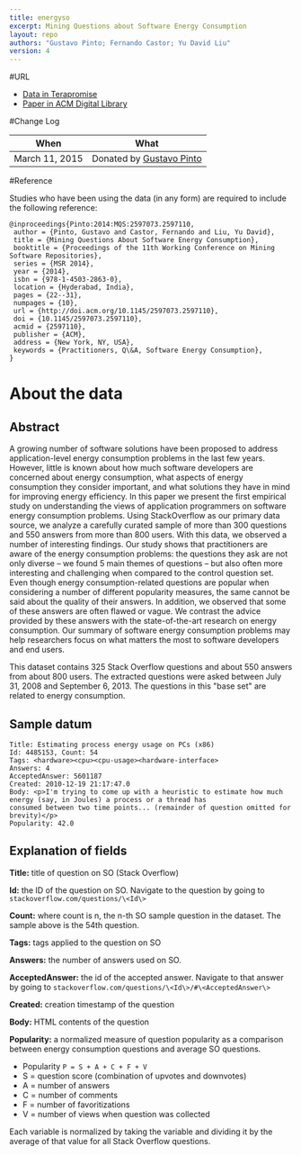 ```yaml
---
title: energyso
excerpt: Mining Questions about Software Energy Consumption
layout: repo
authors: "Gustavo Pinto; Fernando Castor; Yu David Liu"
version: 4
---
```


#URL

* [Data in Terapromise](https://terapromise.csc.ncsu.edu:8443/svn/repo/green-mining/energyso)
* [Paper in ACM Digital Library](http://dl.acm.org/citation.cfm?id=2597110)

#Change Log

When | What
---- | ----
March 11, 2015 | Donated by [Gustavo Pinto](/repo/people/data-donors/promise4.html)

#Reference

Studies who have been using the data (in any form) are required to include the following reference:

```
@inproceedings{Pinto:2014:MQS:2597073.2597110,
 author = {Pinto, Gustavo and Castor, Fernando and Liu, Yu David},
 title = {Mining Questions About Software Energy Consumption},
 booktitle = {Proceedings of the 11th Working Conference on Mining Software Repositories},
 series = {MSR 2014},
 year = {2014},
 isbn = {978-1-4503-2863-0},
 location = {Hyderabad, India},
 pages = {22--31},
 numpages = {10},
 url = {http://doi.acm.org/10.1145/2597073.2597110},
 doi = {10.1145/2597073.2597110},
 acmid = {2597110},
 publisher = {ACM},
 address = {New York, NY, USA},
 keywords = {Practitioners, Q\&A, Software Energy Consumption},
}
```

# About the data

## Abstract
A growing number of software solutions have been proposed to address application-level energy consumption problems in the last few years. However, little is known about how much software developers are concerned about energy consumption, what aspects of energy consumption they consider important, and what solutions they have in mind for improving energy efficiency. In this paper we present the first empirical study on understanding the views of application programmers on software energy consumption problems. Using StackOverflow as our primary data source, we analyze a carefully curated sample of more than 300 questions and 550 answers from more than 800 users. With this data, we observed a number of interesting findings. Our study shows that practitioners are aware of the energy consumption problems: the questions they ask are not only diverse – we found 5 main themes of questions – but also often more interesting and challenging when compared to the control question set. Even though energy consumption-related questions are popular when considering a number of different popularity measures, the same cannot be said about the quality of their answers. In addition, we observed that some of these answers are often flawed or vague. We contrast the advice provided by these answers with the state-of-the-art research on energy consumption. Our summary of software energy consumption problems may help researchers focus on what matters the most to software developers and end users.

This dataset contains 325 Stack Overflow questions and about 550 answers from about 800 users. The extracted questions were asked between July 31, 2008 and September 6, 2013. The questions in this "base set" are related to energy consumption.

## Sample datum
```
Title: Estimating process energy usage on PCs (x86)
Id: 4485153, Count: 54
Tags: <hardware><cpu><cpu-usage><hardware-interface>
Answers: 4
AcceptedAnswer: 5601187
Created: 2010-12-19 21:17:47.0
Body: <p>I'm trying to come up with a heuristic to estimate how much energy (say, in Joules) a process or a thread has 
consumed between two time points... (remainder of question omitted for brevity)</p> 
Popularity: 42.0
```

## Explanation of fields
**Title:** title of question on SO (Stack Overflow)

**Id:** the ID of the question on SO. Navigate to the question by going to `stackoverflow.com/questions/\<Id\>`

**Count:** where count is n, the n-th SO sample question in the dataset. The sample above is the 54th question.

**Tags:** tags applied to the question on SO

**Answers:** the number of answers used on SO.

**AcceptedAnswer:** the id of the accepted answer. Navigate to that answer by going to `stackoverflow.com/questions/\<Id\>/#\<AcceptedAnswer\>`

**Created:** creation timestamp of the question

**Body:** HTML contents of the question

**Popularity:** a normalized measure of question popularity as a comparison between energy consumption questions and average SO questions.

* Popularity `P = S + A + C + F + V`
* S = question score (combination of upvotes and downvotes)
* A = number of answers
* C = number of comments
* F = number of favoritizations
* V = number of views when question was collected

Each variable is normalized by taking the variable and dividing it by the average of that value for all Stack Overflow questions.
